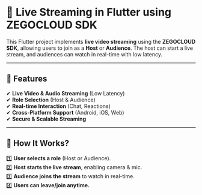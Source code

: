 # 🎥 Live Streaming in Flutter using ZEGOCLOUD SDK

This Flutter project implements **live video streaming** using the **ZEGOCLOUD SDK**, allowing users to join as a **Host** or **Audience**. The host can start a live stream, and audiences can watch in real-time with low latency.

---

## 🔹 Features

✔ **Live Video & Audio Streaming** (Low Latency)  
✔ **Role Selection** (Host & Audience)  
✔ **Real-time Interaction** (Chat, Reactions)  
✔ **Cross-Platform Support** (Android, iOS, Web)  
✔ **Secure & Scalable Streaming**  

---

## 🔹 How It Works?

1️⃣ **User selects a role** (Host or Audience).  
2️⃣ **Host starts the live stream**, enabling camera & mic.  
3️⃣ **Audience joins the stream** to watch in real-time.  
4️⃣ **Users can leave/join anytime.**  

